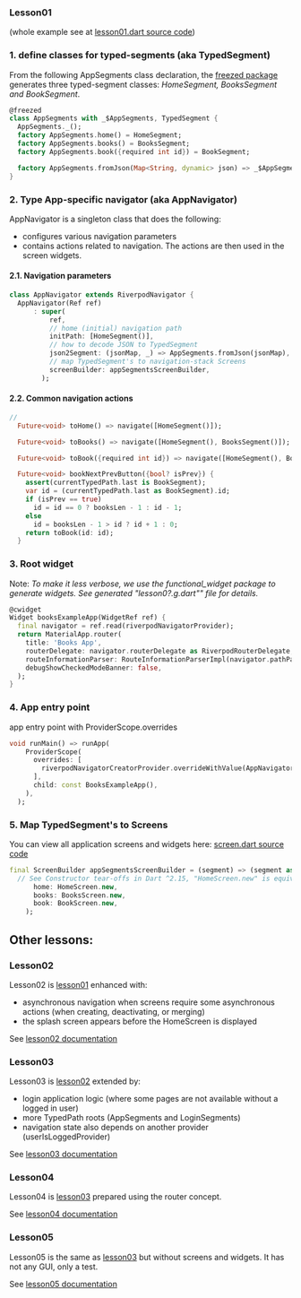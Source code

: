 
### Lesson01

(whole example see at [lesson01.dart source code](https://github.com/PavelPZ/riverpod_navigator/blob/main/examples/doc/lib/src/lesson01/lesson01.dart))


### 1. define classes for typed-segments (aka TypedSegment)

From the following AppSegments class declaration, the [freezed package](https://github.com/rrousselGit/freezed) 
generates three typed-segment classes: *HomeSegment, BooksSegment and BookSegment*.

```dart
@freezed
class AppSegments with _$AppSegments, TypedSegment {
  AppSegments._();
  factory AppSegments.home() = HomeSegment;
  factory AppSegments.books() = BooksSegment;
  factory AppSegments.book({required int id}) = BookSegment;

  factory AppSegments.fromJson(Map<String, dynamic> json) => _$AppSegmentsFromJson(json);
}
```

### 2. Type App-specific navigator (aka AppNavigator)

AppNavigator is a singleton class that does the following:
- configures various navigation parameters 
- contains actions related to navigation. The actions are then used in the screen widgets.

#### 2.1. Navigation parameters



```dart
class AppNavigator extends RiverpodNavigator {
  AppNavigator(Ref ref)
      : super(
          ref,
          // home (initial) navigation path
          initPath: [HomeSegment()],
          // how to decode JSON to TypedSegment
          json2Segment: (jsonMap, _) => AppSegments.fromJson(jsonMap),
          // map TypedSegment's to navigation-stack Screens
          screenBuilder: appSegmentsScreenBuilder,
        );
```

#### 2.2. Common navigation actions



```dart
//
  Future<void> toHome() => navigate([HomeSegment()]);

  Future<void> toBooks() => navigate([HomeSegment(), BooksSegment()]);

  Future<void> toBook({required int id}) => navigate([HomeSegment(), BooksSegment(), BookSegment(id: id)]);

  Future<void> bookNextPrevButton({bool? isPrev}) {
    assert(currentTypedPath.last is BookSegment);
    var id = (currentTypedPath.last as BookSegment).id;
    if (isPrev == true)
      id = id == 0 ? booksLen - 1 : id - 1;
    else
      id = booksLen - 1 > id ? id + 1 : 0;
    return toBook(id: id);
  }
```

### 3. Root widget

Note: *To make it less verbose, we use the functional_widget package to generate widgets.
See generated "lesson0?.g.dart"" file for details.*

```dart
@cwidget
Widget booksExampleApp(WidgetRef ref) {
  final navigator = ref.read(riverpodNavigatorProvider);
  return MaterialApp.router(
    title: 'Books App',
    routerDelegate: navigator.routerDelegate as RiverpodRouterDelegate,
    routeInformationParser: RouteInformationParserImpl(navigator.pathParser),
    debugShowCheckedModeBanner: false,
  );
}
```

### 4. App entry point

app entry point with ProviderScope.overrides

```dart
void runMain() => runApp(
    ProviderScope(
      overrides: [
        riverpodNavigatorCreatorProvider.overrideWithValue(AppNavigator.new /*See Constructor tear-offs in Dart ^2.15*/),
      ],
      child: const BooksExampleApp(),
    ),
  );
```

### 5. Map TypedSegment's to Screens

You can view all application screens and widgets here: [screen.dart source code](https://github.com/PavelPZ/riverpod_navigator/blob/main/examples/doc/lib/src/lesson01/screens.dart)

```dart
final ScreenBuilder appSegmentsScreenBuilder = (segment) => (segment as AppSegments).map(
  // See Constructor tear-offs in Dart ^2.15, "HomeScreen.new" is equivalent to "(segment) => HomeScreen(segment)"
      home: HomeScreen.new,
      books: BooksScreen.new,
      book: BookScreen.new,
    );
```

## Other lessons:

### Lesson02
Lesson02 is [lesson01](https://github.com/PavelPZ/riverpod_navigator/blob/main/doc/lesson01.md) enhanced with:

- asynchronous navigation when screens require some asynchronous actions (when creating, deactivating, or merging)
- the splash screen appears before the HomeScreen is displayed

See [lesson02 documentation](https://github.com/PavelPZ/riverpod_navigator/blob/main/doc/lesson02.md)

### Lesson03
Lesson03 is [lesson02](https://github.com/PavelPZ/riverpod_navigator/blob/main/doc/lesson02.md) extended by:

- login application logic (where some pages are not available without a logged in user)
- more TypedPath roots (AppSegments and LoginSegments)
- navigation state also depends on another provider (userIsLoggedProvider)

See [lesson03 documentation](https://github.com/PavelPZ/riverpod_navigator/blob/main/doc/lesson03.md)

### Lesson04
Lesson04 is [lesson03](https://github.com/PavelPZ/riverpod_navigator/blob/main/doc/lesson03.md) prepared using the router concept.

See [lesson04 documentation](https://github.com/PavelPZ/riverpod_navigator/blob/main/doc/lesson04.md)

### Lesson05
Lesson05 is the same as [lesson03](https://github.com/PavelPZ/riverpod_navigator/blob/main/doc/lesson03.md) but without screens and widgets.
It has not any GUI, only a test.

See [lesson05 documentation](https://github.com/PavelPZ/riverpod_navigator/blob/main/doc/lesson05.md)
